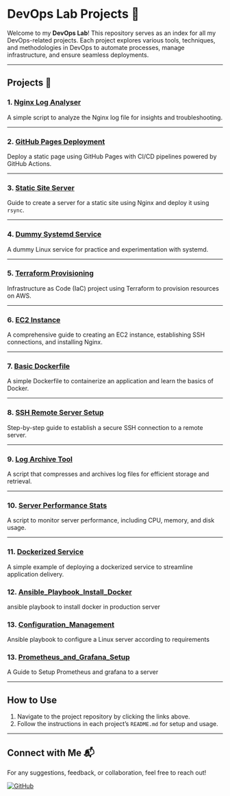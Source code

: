 # DevOps Lab Projects 🚀

Welcome to my **DevOps Lab**! This repository serves as an index for all my DevOps-related projects. Each project explores various tools, techniques, and methodologies in DevOps to automate processes, manage infrastructure, and ensure seamless deployments.

---

## Projects 📂

### 1. [Nginx Log Analyser](https://github.com/janisadhi/Nginx_Log_Analyser)
A simple script to analyze the Nginx log file for insights and troubleshooting.

---

### 2. [GitHub Pages Deployment](https://github.com/janisadhi/Github_Pages_Deployment)
Deploy a static page using GitHub Pages with CI/CD pipelines powered by GitHub Actions.

---

### 3. [Static Site Server](https://github.com/janisadhi/Static_Site_Server)
Guide to create a server for a static site using Nginx and deploy it using `rsync`.

---

### 4. [Dummy Systemd Service](https://github.com/janisadhi/Dummy_Systemd_Service)
A dummy Linux service for practice and experimentation with systemd.

---

### 5. [Terraform Provisioning](https://github.com/janisadhi/Terraform_Provisioning)
Infrastructure as Code (IaC) project using Terraform to provision resources on AWS.

---

### 6. [EC2 Instance](https://github.com/janisadhi/Ec2_Instance)
A comprehensive guide to creating an EC2 instance, establishing SSH connections, and installing Nginx.

---

### 7. [Basic Dockerfile](https://github.com/janisadhi/Basic_Dockerfile)
A simple Dockerfile to containerize an application and learn the basics of Docker.

---

### 8. [SSH Remote Server Setup](https://github.com/janisadhi/SSH_Remote_Server_Setup)
Step-by-step guide to establish a secure SSH connection to a remote server.

---

### 9. [Log Archive Tool](https://github.com/janisadhi/Log_Archive_Tool)
A script that compresses and archives log files for efficient storage and retrieval.

---

### 10. [Server Performance Stats](https://github.com/janisadhi/Server_Performance_Stats)
A script to monitor server performance, including CPU, memory, and disk usage.

---

### 11. [Dockerized Service](https://github.com/janisadhi/Dockerized_Service)
A simple example of deploying a dockerized service to streamline application delivery.

### 12. [Ansible_Playbook_Install_Docker](https://github.com/janisadhi/Ansible_Playbook_Install_Docker)
ansible playbook to install docker in production server

### 13. [Configuration_Management](https://github.com/janisadhi/Configuration_Management)
Ansible playbook to configure a Linux server according to requirements

### 13. [Prometheus_and_Grafana_Setup](https://github.com/janisadhi/Prometheus_and_Grafana_Setup)
A Guide to Setup Prometheus and grafana to a server 

---

## How to Use
1. Navigate to the project repository by clicking the links above.
2. Follow the instructions in each project’s `README.md` for setup and usage.

---

## Connect with Me 📬
For any suggestions, feedback, or collaboration, feel free to reach out!

[![GitHub](https://img.shields.io/badge/GitHub-janisadhi-blue?style=flat-square&logo=github)](https://github.com/janisadhi)
